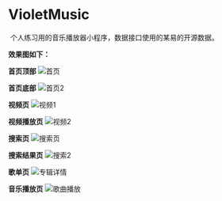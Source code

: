 # VioletMusic

​	个人练习用的音乐播放器小程序，数据接口使用的某易的开源数据。



**效果图如下：**

**首页顶部**
![首页](https://user-images.githubusercontent.com/80443208/169779312-28e1fd1d-51a0-4f5b-9ba4-6ec2f03ca53c.png)



**首页底部**
![首页2](https://user-images.githubusercontent.com/80443208/169779437-02c947bc-08e5-4546-a946-c7d467a556c3.png)



**视频页**
![视频1](https://user-images.githubusercontent.com/80443208/169779500-4d766824-4357-43ec-8582-ff926b87a5fb.png)



**视频播放页**
![视频2](https://user-images.githubusercontent.com/80443208/169779527-f1c326b7-9e20-4ab0-bec6-ce4428fbc705.png)



**搜索页**
![搜索页](https://user-images.githubusercontent.com/80443208/169779778-a00518a2-07da-4061-b5e7-5e6981fe2399.png)



**搜索结果页**
![搜索2](https://user-images.githubusercontent.com/80443208/169779911-42708d2a-4625-45a9-b149-ad62e29b0b74.png)



**歌单页**
![专辑详情](https://user-images.githubusercontent.com/80443208/169779821-6c7f16c2-73b8-439a-87e8-403b30f1cb4f.png)



**音乐播放页**
![歌曲播放](https://user-images.githubusercontent.com/80443208/169780062-a9d6559b-773c-413a-b0e0-dd3936d89f93.png)


